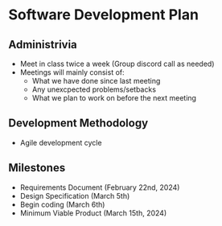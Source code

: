 # Software Development Plan

## Administrivia
* Meet in class twice a week (Group discord call as needed)
* Meetings will mainly consist of:
  * What we have done since last meeting
  * Any unexcpected problems/setbacks
  * What we plan to work on before the next meeting

## Development Methodology
* Agile development cycle

## Milestones
* Requirements Document (February 22nd, 2024)
* Design Specification (March 5th)
* Begin coding (March 6th)
* Minimum Viable Product (March 15th, 2024)